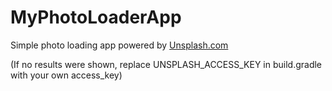 # MyPhotoLoaderApp

Simple photo loading app powered by [Unsplash.com](unsplash.com)




(If no results were shown, replace UNSPLASH_ACCESS_KEY in build.gradle with your own access_key)
